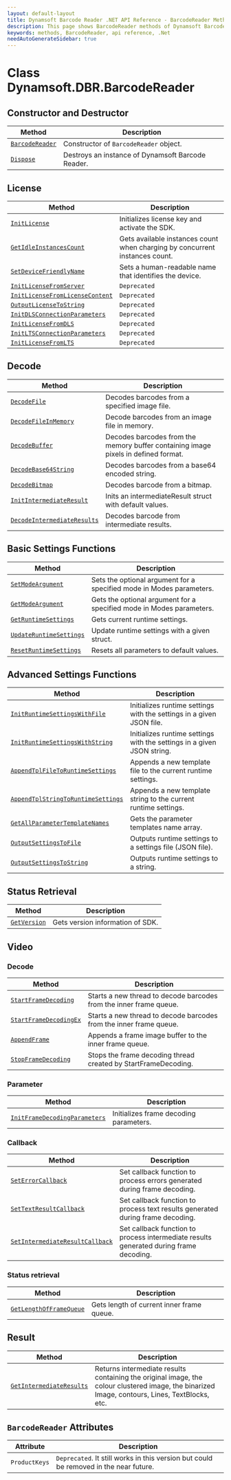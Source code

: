 ```yaml
---
layout: default-layout
title: Dynamsoft Barcode Reader .NET API Reference - BarcodeReader Methods
description: This page shows BarcodeReader methods of Dynamsoft Barcode Reader for .NET SDK.
keywords: methods, BarcodeReader, api reference, .Net
needAutoGenerateSidebar: true
---
```


# Class Dynamsoft.DBR.BarcodeReader

## Constructor and Destructor
   
  | Method               | Description |
  |----------------------|-------------|
  | [`BarcodeReader`](constructor-and-destructor.md#barcodereader) | Constructor of `BarcodeReader` object.|
  | [`Dispose`](constructor-and-destructor.md#dispose) | Destroys an instance of Dynamsoft Barcode Reader. |
   
 
## License
  
  | Method               | Description |
  |----------------------|-------------|
  | [`InitLicense`](license.md#initlicense) | Initializes license key and activate the SDK. |
  | [`GetIdleInstancesCount`](license.md#getidleinstancescount) | Gets available instances count when charging by concurrent instances count. |
  | [`SetDeviceFriendlyName`](license.md#setdevicefriendlyname) | Sets a human-readable name that identifies the device. |
  | [`InitLicenseFromServer`](license.md#initlicensefromserver) | `Deprecated` |
  | [`InitLicenseFromLicenseContent`](license.md#initlicensefromlicensecontent) | `Deprecated` |
  | [`OutputLicenseToString`](license.md#outputlicensetostring) | `Deprecated` |
  | [`InitDLSConnectionParameters`](license.md#initdlsconnectionparameters) | `Deprecated` |
  | [`InitLicenseFromDLS`](license.md#initlicensefromdls) | `Deprecated` |
  | [`InitLTSConnectionParameters`](license.md#initltsconnectionparameters) | `Deprecated` |
  | [`InitLicenseFromLTS`](license.md#initlicensefromlts) | `Deprecated` |
   
   
   
## Decode
   
  | Method               | Description |
  |----------------------|-------------|
  | [`DecodeFile`](decode.md#decodefile) | Decodes barcodes from a specified image file. |
  | [`DecodeFileInMemory`](decode.md#decodefileinmemory) | Decode barcodes from an image file in memory. |
  | [`DecodeBuffer`](decode.md#decodebuffer) | Decodes barcodes from the memory buffer containing image pixels in defined format. |
  | [`DecodeBase64String`](decode.md#decodebase64string) | Decodes barcodes from a base64 encoded string. |
  | [`DecodeBitmap`](decode.md#decodebitmap) | Decodes barcode from a bitmap. |
  | [`InitIntermediateResult`](decode.md#initintermediateresult) | Inits an intermediateResult struct with default values. |
  | [`DecodeIntermediateResults`](decode.md#decodeintermediateresults) | Decodes barcode from intermediate results. |
  
   

## Basic Settings Functions
   
  | Method               | Description |
  |----------------------|-------------|
  | [`SetModeArgument`](parameter-and-runtime-settings-basic.md#setmodeargument) | Sets the optional argument for a specified mode in Modes parameters. |
  | [`GetModeArgument`](parameter-and-runtime-settings-basic.md#getmodeargument) | Gets the optional argument for a specified mode in Modes parameters.  |
  | [`GetRuntimeSettings`](parameter-and-runtime-settings-basic.md#getruntimesettings) | Gets current runtime settings. |
  | [`UpdateRuntimeSettings`](parameter-and-runtime-settings-basic.md#updateruntimesettings) | Update runtime settings with a given struct. |
  | [`ResetRuntimeSettings`](parameter-and-runtime-settings-basic.md#resetruntimesettings) | Resets all parameters to default values. |

## Advanced Settings Functions
  
  | Method               | Description |
  |----------------------|-------------|
  | [`InitRuntimeSettingsWithFile`](parameter-and-runtime-settings-advanced.md#initruntimesettingswithfile)  | Initializes runtime settings with the settings in a given JSON file. |
  | [`InitRuntimeSettingsWithString`](parameter-and-runtime-settings-advanced.md#initruntimesettingswithstring) | Initializes runtime settings with the settings in a given JSON string. |
  | [`AppendTplFileToRuntimeSettings`](parameter-and-runtime-settings-advanced.md#appendtplfiletoruntimesettings) | Appends a new template file to the current runtime settings. |
  | [`AppendTplStringToRuntimeSettings`](parameter-and-runtime-settings-advanced.md#appendtplstringtoruntimesettings) | Appends a new template string to the current runtime settings. |
  | [`GetAllParameterTemplateNames`](parameter-and-runtime-settings-advanced.md#getallparametertemplatenames) | Gets the parameter templates name array. |
  | [`OutputSettingsToFile`](parameter-and-runtime-settings-advanced.md#outputsettingstofile) | Outputs runtime settings to a settings file (JSON file). |
  | [`OutputSettingsToString`](parameter-and-runtime-settings-advanced.md#outputsettingstostring) | Outputs runtime settings to a string. |
   
   
## Status Retrieval
   
  | Method               | Description |
  |----------------------|-------------|
  | [`GetVersion`](status-retrieval.md#getversion) | Gets version information of SDK. |
   
      
 

   
## Video

### Decode
    
   | Method               | Description |
   |----------------------|-------------|
   | [`StartFrameDecoding`](video.md#startframedecoding) | Starts a new thread to decode barcodes from the inner frame queue. |
   | [`StartFrameDecodingEx`](video.md#startframedecodingex) | Starts a new thread to decode barcodes from the inner frame queue. |
   | [`AppendFrame`](video.md#appendframe) | Appends a frame image buffer to the inner frame queue. |
   | [`StopFrameDecoding`](video.md#stopframedecoding) | Stops the frame decoding thread created by StartFrameDecoding. |

### Parameter
   
   | Method               | Description |
   |----------------------|-------------|
   | [`InitFrameDecodingParameters`](video.md#initframedecodingparameters) | Initializes frame decoding parameters. |


### Callback

   | Method               | Description |
   |----------------------|-------------|
   | [`SetErrorCallback`](video.md#seterrorcallback) | Set callback function to process errors generated during frame decoding. |
   | [`SetTextResultCallback`](video.md#settextresultcallback) | Set callback function to process text results generated during frame decoding. |
   | [`SetIntermediateResultCallback`](video.md#setintermediateresultcallback) | Set callback function to process intermediate results generated during frame decoding. |

### Status retrieval
   
   | Method               | Description |
   |----------------------|-------------|
   | [`GetLengthOfFrameQueue`](video.md#getlengthofframequeue) | Gets length of current inner frame queue. |
 
   
 


## Result

   | Method               | Description |
   |----------------------|-------------|
   | [`GetIntermediateResults`](result.md#getintermediateresults) | Returns intermediate results containing the original image, the colour clustered image, the binarized Image, contours, Lines, TextBlocks, etc.  |


 


## `BarcodeReader` Attributes
  
  | Attribute            | Description |
  |----------------------|-------------|
  | `ProductKeys`  | `Deprecated`. It still works in this version but could be removed in the near future. |
  
   
 
